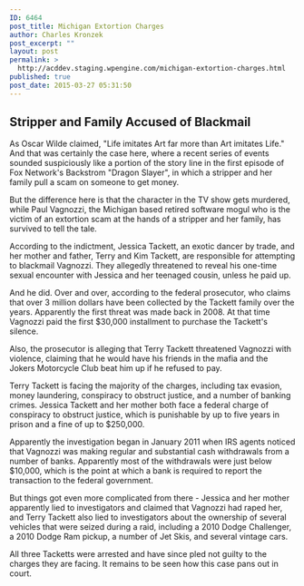 ```yaml
---
ID: 6464
post_title: Michigan Extortion Charges
author: Charles Kronzek
post_excerpt: ""
layout: post
permalink: >
  http://acddev.staging.wpengine.com/michigan-extortion-charges.html
published: true
post_date: 2015-03-27 05:31:50
---
```

<h2><b>Stripper and Family Accused of Blackmail</b></h2>
As Oscar Wilde claimed, "Life imitates Art far more than Art imitates Life." And that was certainly the case here, where a recent series of events sounded suspiciously like a portion of the story line in the first episode of Fox Network's Backstrom "Dragon Slayer", in which a stripper and her family pull a scam on someone to get money.

But the difference here is that the character in the TV show gets murdered, while Paul Vagnozzi, the Michigan based retired software mogul who is the victim of an extortion scam at the hands of a stripper and her family, has survived to tell the tale.<!--more-->

According to the indictment, Jessica Tackett, an exotic dancer by trade, and her mother and father, Terry and Kim Tackett, are responsible for attempting to blackmail Vagnozzi. They allegedly threatened to reveal his one-time sexual encounter with Jessica and her teenaged cousin, unless he paid up.

And he did. Over and over, according to the federal prosecutor, who claims that over 3 million dollars have been collected by the Tackett family over the years. Apparently the first threat was made back in 2008. At that time Vagnozzi paid the first $30,000 installment to purchase the Tackett's silence.

Also, the prosecutor is alleging that Terry Tackett threatened Vagnozzi with violence, claiming that he would have his friends in the mafia and the Jokers Motorcycle Club beat him up if he refused to pay.

Terry Tackett is facing the majority of the charges, including tax evasion, money laundering, conspiracy to obstruct justice, and a number of banking crimes. Jessica Tackett and her mother both face a federal charge of conspiracy to obstruct justice, which is punishable by up to five years in prison and a fine of up to $250,000.

Apparently the investigation began in January 2011 when IRS agents noticed that Vagnozzi was making regular and substantial cash withdrawals from a number of banks. Apparently most of the withdrawals were just below $10,000, which is the point at which a bank is required to report the transaction to the federal government.

But things got even more complicated from there - Jessica and her mother apparently lied to investigators and claimed that Vagnozzi had raped her, and Terry Tackett also lied to investigators about the ownership of several vehicles that were seized during a raid, including a 2010 Dodge Challenger, a 2010 Dodge Ram pickup, a number of Jet Skis, and several vintage cars.

All three Tacketts were arrested and have since pled not guilty to the charges they are facing. It remains to be seen how this case pans out in court.